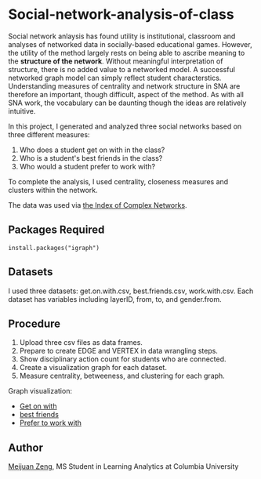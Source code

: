 # Social-network-analysis-of-class


Social network anlaysis has found utility is institutional, classroom and analyses of networked data in socially-based educational games. However, the utility of the method largely rests on being able to ascribe meaning to the **structure of the network**. Without meaningful interpretation of structure, there is no added value to a networked model. A successful networked graph model can simply reflect student characterstics. Understanding measures of centrality and network structure in SNA are therefore an important, though difficult, aspect of the method. As with all SNA work, the vocabulary can be daunting though the ideas are relatively intuitive.

In this project, I generated and analyzed three social networks based on three different measures:
1. Who does a student get on with in the class?  
2. Who is a student's best friends in the class?  
3. Who would a student prefer to work with? 

To complete the analysis, I used centrality, closeness measures and clusters within the network.

The data was used via [the Index of Complex Networks](https://icon.colorado.edu/#!/). 

## Packages Required
```
install.packages("igraph")
```

## Datasets

I used three datasets: get.on.with.csv, best.friends.csv, work.with.csv. Each dataset has variables including layerID, from, to, and gender.from.

## Procedure

1. Upload three csv files as data frames.
2. Prepare to create EDGE and VERTEX in data wrangling steps.
3. Show disciplinary action count for students who are connected.
4. Create a visualization graph for each dataset.
5. Measure centrality, betweeness, and clustering for each graph. 

Graph visualization:
* [Get on with](https://github.com/tomato018/Social-network-analysis-of-class/blob/master/get_on_with.png)
* [best friends](https://github.com/tomato018/Social-network-analysis-of-class/blob/master/best_friends.png)
* [Prefer to work with](https://github.com/tomato018/social-network-analysis/blob/master/prefer%20to%20work%20with.pdf)

## Author

[Meijuan Zeng](https://github.com/tomato018), MS Student in Learning Analytics at Columbia University
